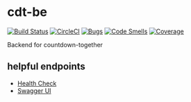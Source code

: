 # cdt-be

[![Build Status](https://travis-ci.org/eightwelve/cdt-be.svg?branch=master)](https://travis-ci.org/eightwelve/cdt-be)
[![CircleCI](https://circleci.com/gh/eightwelve/cdt-be/tree/master.svg?style=svg)](https://circleci.com/gh/eightwelve/cdt-be/tree/master)
[![Bugs](https://sonarcloud.io/api/project_badges/measure?project=eightwelve_cdt-be&metric=bugs)](https://sonarcloud.io/dashboard?id=eightwelve_cdt-be)
[![Code Smells](https://sonarcloud.io/api/project_badges/measure?project=eightwelve_cdt-be&metric=code_smells)](https://sonarcloud.io/dashboard?id=eightwelve_cdt-be)
[![Coverage](https://sonarcloud.io/api/project_badges/measure?project=eightwelve_cdt-be&metric=coverage)](https://sonarcloud.io/dashboard?id=eightwelve_cdt-be)

Backend for countdown-together

## helpful endpoints

- [Health Check](http://localhost:6014/actuator/health)
- [Swagger UI](http://localhost:6014/swagger-ui.html)
